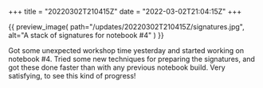 +++
title = "20220302T210415Z"
date  = "2022-03-02T21:04:15Z"
+++

{{
    preview_image(
        path="/updates/20220302T210415Z/signatures.jpg",
        alt="A stack of signatures for notebook #4"
    )
}}

Got some unexpected workshop time yesterday and started working on notebook #4. Tried some new techniques for preparing the signatures, and got these done faster than with any previous notebook build. Very satisfying, to see this kind of progress!

